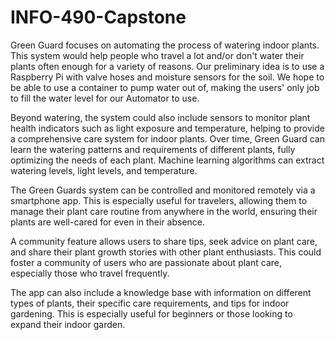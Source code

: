 # INFO-490-Capstone
Green Guard focuses on automating the process of watering indoor plants. This system would help people who travel a lot and/or don't water their plants often enough for a variety of reasons. Our preliminary idea is to use a Raspberry Pi with valve hoses and moisture sensors for the soil. We hope to be able to use a container to pump water out of, making the users' only job to fill the water level for our Automator to use.

Beyond watering, the system could also include sensors to monitor plant health indicators such as light exposure and temperature, helping to provide a comprehensive care system for indoor plants. Over time, Green Guard can learn the watering patterns and requirements of different plants, fully optimizing the needs of each plant. Machine learning algorithms can extract watering levels, light levels, and temperature.

The Green Guards system can be controlled and monitored remotely via a smartphone app. This is especially useful for travelers, allowing them to manage their plant care routine from anywhere in the world, ensuring their plants are well-cared for even in their absence.

A community feature allows users to share tips, seek advice on plant care, and share their plant growth stories with other plant enthusiasts. This could foster a community of users who are passionate about plant care, especially those who travel frequently.

The app can also include a knowledge base with information on different types of plants, their specific care requirements, and tips for indoor gardening. This is especially useful for beginners or those looking to expand their indoor garden.

